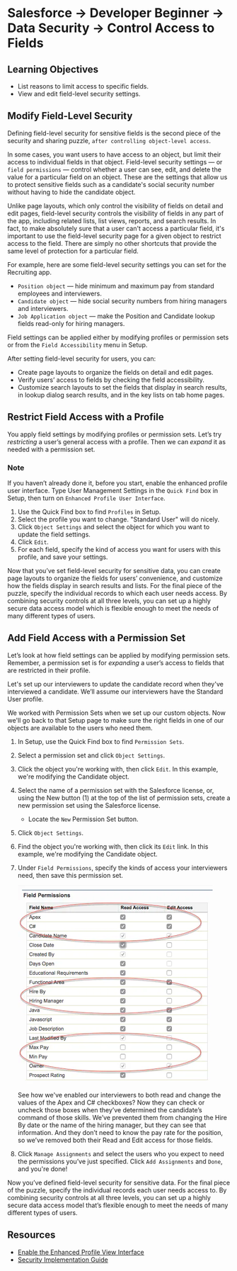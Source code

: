 # Salesforce -> Developer Beginner -> Data Security -> Control Access to Fields

## Learning Objectives

- List reasons to limit access to specific fields.
- View and edit field-level security settings.

## Modify Field-Level Security

Defining field-level security for sensitive fields is the second piece of the security and sharing puzzle, `after controlling object-level access`.

In some cases, you want users to have access to an object, but limit their access to individual fields in that object. Field-level security settings — or `field permissions` — control whether a user can see, edit, and delete the value for a particular field on an object. These are the settings that allow us to protect sensitive fields such as a candidate's social security number without having to hide the candidate object.

Unlike page layouts, which only control the visibility of fields on detail and edit pages, field-level security controls the visibility of fields in any part of the app, including related lists, list views, reports, and search results. In fact, to make absolutely sure that a user can't access a particular field, it's important to use the field-level security page for a given object to restrict access to the field. There are simply no other shortcuts that provide the same level of protection for a particular field.

For example, here are some field-level security settings you can set for the Recruiting app.

- `Position object` — hide minimum and maximum pay from standard employees and interviewers.
- `Candidate object` — hide social security numbers from hiring managers and interviewers.
- `Job Application object` — make the Position and Candidate lookup fields read-only for hiring managers.

Field settings can be applied either by modifying profiles or permission sets or from the `Field Accessibility` menu in Setup.

After setting field-level security for users, you can:

- Create page layouts to organize the fields on detail and edit pages.
- Verify users’ access to fields by checking the field accessibility.
- Customize search layouts to set the fields that display in search results, in lookup dialog search results, and in the key lists on tab home pages.

## Restrict Field Access with a Profile

You apply field settings by modifying profiles or permission sets. Let’s try *restricting* a user’s general access with a profile. Then we can *expand* it as needed with a permission set.

### Note

If you haven’t already done it, before you start, enable the enhanced profile user interface. Type User Management Settings in the `Quick Find` box in Setup, then turn on `Enhanced Profile User Interface`.

1. Use the Quick Find box to find `Profiles` in Setup.
2. Select the profile you want to change. "Standard User" will do nicely.
3. Click `Object Settings` and select the object for which you want to update the field settings.
4. Click `Edit`.
5. For each field, specify the kind of access you want for users with this profile, and save your settings.

Now that you’ve set field-level security for sensitive data, you can create page layouts to organize the fields for users’ convenience, and customize how the fields display in search results and lists. For the final piece of the puzzle, specify the individual records to which each user needs access. By combining security controls at all three levels, you can set up a highly secure data access model which is flexible enough to meet the needs of many different types of users.

## Add Field Access with a Permission Set

Let’s look at how field settings can be applied by modifying permission sets. Remember, a permission set is for *expanding* a user’s access to fields that are restricted in their profile.

Let's set up our interviewers to update the candidate record when they've interviewed a candidate. We’ll assume our interviewers have the Standard User profile.

We worked with Permission Sets when we set up our custom objects. Now we'll go back to that Setup page to make sure the right fields in one of our objects are available to the users who need them.

1. In Setup, use the Quick Find box to find `Permission Sets`.
2. Select a permission set and click `Object Settings`.
3. Click the object you're working with, then click `Edit`. In this example, we're modifying the Candidate object.
4. Select the name of a permission set with the Salesforce license, or, using the New button (1) at the top of the list of permission sets, create a new permission set using the Salesforce license.
    - Locate the `New` Permission Set button.
5. Click `Object Settings`.
6. Find the object you're working with, then click its `Edit` link. In this example, we're modifying the Candidate object.
7. Under `Field Permissions`, specify the kinds of access your interviewers need, then save this permission set.

    ![The Field-Level Security Edit page for the Standard Employee profile](/Developer-Beginner/Data-Security/Control-Access-to-Fields/assets/field-level-security-example.png)

    See how we've enabled our interviewers to both read and change the values of the Apex and C# checkboxes? Now they can check or uncheck those boxes when they’ve determined the candidate’s command of those skills. We’ve prevented them from changing the Hire By date or the name of the hiring manager, but they can see that information. And they don’t need to know the pay rate for the position, so we’ve removed both their Read and Edit access for those fields.

8. Click `Manage Assignments` and select the users who you expect to need the permissions you’ve just specified. Click `Add Assignments` and `Done`, and you're done!

Now you’ve defined field-level security for sensitive data. For the final piece of the puzzle, specify the individual records each user needs access to. By combining security controls at all three levels, you can set up a highly secure data access model that’s flexible enough to meet the needs of many different types of users.

## Resources

- [Enable the Enhanced Profile View Interface](https://help.salesforce.com/HTViewHelpDoc?id=users_profiles_about_enhanced_ui.htm&language=en_US)
- [Security Implementation Guide](https://developer.salesforce.com/docs/atlas.en-us.224.0.securityImplGuide.meta/securityImplGuide/)
